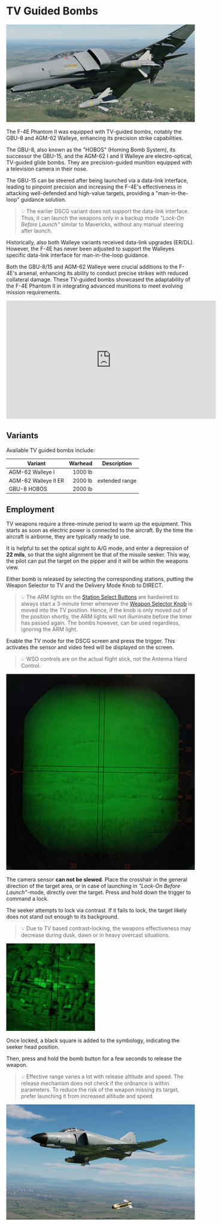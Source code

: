 # TV Guided Bombs

![Phantom loaded with two Walleyes](../../../img/walleyes_loaded.jpg)

The F-4E Phantom II was equipped with TV-guided bombs, notably the GBU-8 and
AGM-62 Walleye, enhancing its precision strike capabilities.

The GBU-8, also known as the "HOBOS" (Homing Bomb System), its successor the
GBU-15, and the AGM-62 I and II Walleye are electro-optical, TV-guided glide
bombs. They are precision-guided munition equipped with a television camera in
their nose.

The GBU-15 can be steered after being launched via a data-link interface,
leading to pinpoint precision and increasing the F-4E's effectiveness in
attacking well-defended and high-value targets, providing a "man-in-the-loop"
guidance solution.

> 💡 The earlier DSCG variant does not support the data-link interface. Thus, it
> can launch the weapons only in a backup mode _"Lock-On Before Launch"_ similar
> to Mavericks, without any manual steering after launch.

Historically, also both Walleye variants received data-link upgrades (ER/DL).
However, the F-4E has never been adjusted to support the Walleyes specific
data-link interface for man-in-the-loop guidance.

Both the GBU-8/15 and AGM-62 Walleye were crucial additions to the F-4E's
arsenal, enhancing its ability to conduct precise strikes with reduced
collateral damage. These TV-guided bombs showcased the adaptability of the F-4E
Phantom II in integrating advanced munitions to meet evolving mission
requirements.

<iframe width="560" height="315" src="https://www.youtube.com/embed/Ko1OaDN4Y5g?si=SgfKXHcAs_l_XzmP"
title="F-4E Bombing Tutorial - AGM62 Walleye" frameborder="0"
allow="accelerometer; autoplay; clipboard-write; encrypted-media; gyroscope; picture-in-picture; web-share"
referrerpolicy="strict-origin-when-cross-origin" allowfullscreen></iframe>

## Variants

Available TV guided bombs include:

| Variant              | Warhead | Description    |
| -------------------- | ------: | -------------- |
| AGM-62 Walleye I     | 1000 lb |                |
| AGM-62 Walleye II ER | 2000 lb | extended range |
| GBU-8 HOBOS          | 2000 lb |                |

## Employment

TV weapons require a three-minute period to warm up the equipment. This starts
as soon as electric power is connected to the aircraft. By the time the aircraft
is airborne, they are typically ready to use.

It is helpful to set the optical sight to A/G mode, and enter a depression of
**22 mils**, so that the sight alignment be that of the missile seeker. This
way, the pilot can put the target on the pipper and it will be within the
weapons view.

Either bomb is released by selecting the corresponding stations, putting the
Weapon Selector to TV and the Delivery Mode Knob to DIRECT.

> 💡 The ARM lights on the
> [Station Select Buttons](../../../cockpit/pilot/weapon_management.md#station-select-buttons)
> are hardwired to always start a 3-minute timer whenever the
> [Weapon Selector Knob](../../../cockpit/pilot/weapon_management.md#weapon-selector-knob)
> is moved into the TV position. Hence, if the knob is only moved out of the
> position shortly, the ARM lights will not illuminate before the timer has
> passed again. The bombs however, can be used regardless, ignoring the ARM
> light.

Enable the TV mode for the DSCG screen and press the trigger. This activates the
sensor and video feed will be displayed on the screen.

> 💡 WSO controls are on the actual flight stick, not the Antenna Hand Control.

![HOBOS Screen Symbology](../../../img/hobos_screen_symbology.jpg)

The camera sensor **can not be slewed**. Place the crosshair in the general
direction of the target area, or in case of launching in _"Lock-On Before
Launch"_-mode, directly over the target. Press and hold down the trigger to
command a lock.

The seeker attempts to lock via contrast. If it fails to lock, the target likely
does not stand out enough to its background.

> 💡 Due to TV based contrast-locking, the weapons effectiveness may decrease
> during dusk, dawn or in heavy overcast situations.

![HOBOS Release](../../../img/walleye_seeker_symbology.jpg)

Once locked, a black square is added to the symbology, indicating the seeker
head position.

Then, press and hold the bomb button for a few seconds to release the weapon.

> 💡 Effective range varies a lot with release altitude and speed. The release
> mechanism does not check if the ordnance is within parameters. To reduce the
> risk of the weapon missing its target, prefer launching it from increased
> altitude and speed.

![HOBOS Release](../../../img/hobos_release.jpg)
